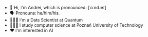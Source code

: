 - 👋 Hi, I'm Andrei, which is pronounced: [ˈɑːndɹeɪ]
- 🗣️ Pronouns: he/him/his.
- 👨🏼‍💻 I'm a Data Scientist at Quantum
- 👨🏼‍🎓 I study computer science at Poznań University of Technology 
- ❤️ I'm interested in AI 
